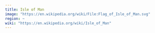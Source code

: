 ```yaml
---
title: Isle of Man
image: "https://en.wikipedia.org/wiki/File:Flag_of_Isle_of_Man.svg"
region: ~
wiki: "https://en.wikipedia.org/wiki/Isle_of_Man"
---
```

